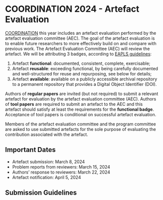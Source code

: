 # COORDINATION 2024 - Artefact Evaluation

[COORDINATION](https://www.discotec.org/2024/coordination) this year includes an artefact evaluation performed by 
the artefact evaluation committee (AEC). The goal of the artefact evaluation is to enable future researchers to 
more effectively build on and compare with previous work. The Artefact Evaluation Committee (AEC) will review 
the artefact. We will be attributing 3 badges, according to [EAPLS guidelines](https://eapls.org/pages/artifact_badges/):

1. Artefact **functional**: documented, consistent, complete, exercisable;
2. Artefact **reusable**: exceeding functional, by being carefully documented and well-structured for reuse and repurposing, see below for details;
3. Artefact **available**: available on a publicly accessible archival repository to a permanent repository that provides a Digital Object Identifier (DOI).

Authors of **regular papers** are invited (but not required) to submit a relevant artefact for evaluation by the artefact evaluation committee (AEC). 
Authors of **tool papers** are required to submit an artefact to the AEC and this artefact should satisfy at least the requirements for the 
**functional badge**. Acceptance of tool papers is conditional on successful artefact evaluation.

Members of the artefact evaluation committee and the program committee are asked to use submitted artefacts 
for the sole purpose of evaluating the contribution associated with the artefact.

## Important Dates
* Artefact submission: March 8, 2024
* Problem reports from reviewers: March 15, 2024
* Authors’ response to reviewers: March 22, 2024
* Artefact notification: April 5, 2024

## Submission Guidelines

